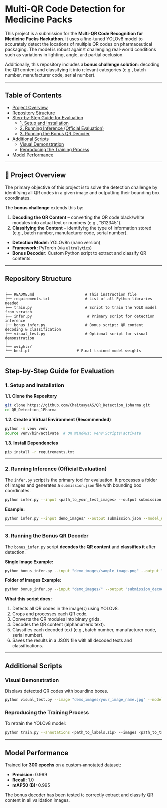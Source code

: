 
# Multi-QR Code Detection for Medicine Packs

This project is a submission for the **Multi-QR Code Recognition for Medicine Packs Hackathon**. It uses a fine-tuned YOLOv8 model to accurately detect the locations of multiple QR codes on pharmaceutical packaging. The model is robust against challenging real-world conditions such as variations in lighting, angle, and partial occlusion.

Additionally, this repository includes a **bonus challenge solution**: decoding the QR content and classifying it into relevant categories (e.g., batch number, manufacturer code, serial number).

---

## Table of Contents
- [Project Overview](#project-overview)
- [Repository Structure](#repository-structure)
- [Step-by-Step Guide for Evaluation](#step-by-step-guide-for-evaluation)
  - [1. Setup and Installation](#1-setup-and-installation)
  - [2. Running Inference (Official Evaluation)](#2-running-inference-official-evaluation)
  - [3. Running the Bonus QR Decoder](#3-running-the-bonus-qr-decoder)
- [Additional Scripts](#additional-scripts)
  - [Visual Demonstration](#visual-demonstration)
  - [Reproducing the Training Process](#reproducing-the-training-process)
- [Model Performance](#model-performance)

---

## 📖 Project Overview

The primary objective of this project is to solve the detection challenge by identifying all QR codes in a given image and outputting their bounding box coordinates.  

The **bonus challenge** extends this by:

1. **Decoding the QR Content** – converting the QR code black/white modules into actual text or numbers (e.g., "B12345").  
2. **Classifying the Content** – identifying the type of information stored (e.g., batch number, manufacturer code, serial number).

- **Detection Model:** YOLOv8n (nano version)  
- **Framework:** PyTorch (via `ultralytics`)  
- **Bonus Decoder:** Custom Python script to extract and classify QR contents.

---

##  Repository Structure

```

├── README.md                       # This instruction file
├── requirements.txt                # List of all Python libraries needed
├── train.py                        # Script to train the YOLO model from scratch
├── infer.py                         # Primary script for detection inference
├── bonus_infer.py                  # Bonus script: QR content decoding & classification
├── visual_test.py                  # Optional script for visual demonstration
│
└── weights/
└── best.pt                     # Final trained model weights

````

---

##  Step-by-Step Guide for Evaluation

### 1. Setup and Installation

**1.1. Clone the Repository**

```bash
git clone https://github.com/ChaitanyaAS/QR_Detection_1pharma.git    
cd QR_Detection_1Pharma
````

**1.2. Create a Virtual Environment (Recommended)**

```bash
python -m venv venv
source venv/bin/activate  # On Windows: venv\Scripts\activate
```

**1.3. Install Dependencies**

```bash
pip install -r requirements.txt
```

---

### 2. Running Inference (Official Evaluation)

The `infer.py` script is the primary tool for evaluation. It processes a folder of images and generates a `submission.json` file with bounding box coordinates.

```bash
python infer.py --input <path_to_your_test_images> --output submission.json --model_weights weights/best.pt
```

**Example:**

```bash
python infer.py --input demo_images/ --output submission.json --model_weights weights/best.pt
```

---

### 3. Running the Bonus QR Decoder

The `bonus_infer.py` script **decodes the QR content** and **classifies it** after detection.

**Single Image Example:**

```bash
python bonus_infer.py --input "demo_images/sample_image.png" --output "submission_decoding.json" --model_weights "weights/best.pt"
```

**Folder of Images Example:**

```bash
python bonus_infer.py --input "demo_images/" --output "submission_decoding.json" --model_weights "weights/best.pt"
```

**What this script does:**

1. Detects all QR codes in the image(s) using YOLOv8.
2. Crops and processes each QR code.
3. Converts the QR modules into binary grids.
4. Decodes the QR content (alphanumeric text).
5. Classifies each decoded text (e.g., batch number, manufacturer code, serial number).
6. Saves the results in a JSON file with all decoded texts and classifications.

---

##  Additional Scripts

### Visual Demonstration

Displays detected QR codes with bounding boxes.

```bash
python visual_test.py --image "demo_images/your_image_name.jpg" --model_weights "weights/best.pt"
```

### Reproducing the Training Process

To retrain the YOLOv8 model:

```bash
python train.py --annotations <path_to_labels.zip> --images <path_to_train_images> --project_path <folder_to_save_results>
```

---

##  Model Performance

Trained for **300 epochs** on a custom-annotated dataset:

* **Precision:** 0.999
* **Recall:** 1.0
* **mAP50 (B):** 0.995

The bonus decoder has been tested to correctly extract and classify QR content in all validation images.

```

